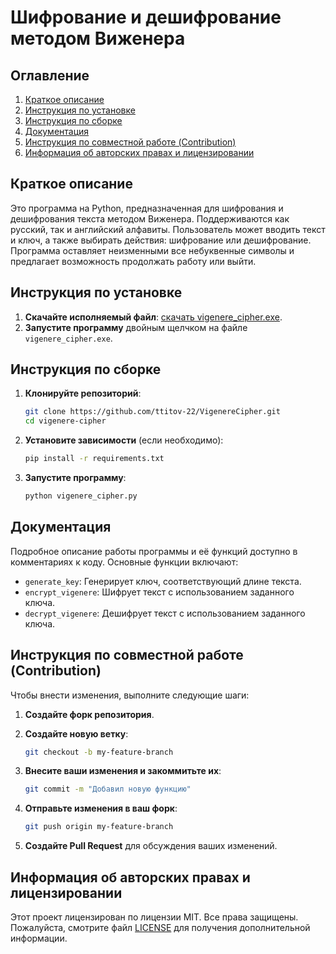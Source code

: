# Шифрование и дешифрование методом Виженера

## Оглавление
1. [Краткое описание](#краткое-описание)
2. [Инструкция по установке](#инструкция-по-установке)
3. [Инструкция по сборке](#инструкция-по-сборке)
4. [Документация](#документация)
5. [Инструкция по совместной работе (Contribution)](#инструкция-по-совместной-работе-contribution)
6. [Информация об авторских правах и лицензировании](#информация-об-авторских-правax-и-лицензировании)

## Краткое описание

Это программа на Python, предназначенная для шифрования и дешифрования текста методом Виженера. Поддерживаются как русский, так и английский алфавиты. Пользователь может вводить текст и ключ, а также выбирать действия: шифрование или дешифрование. Программа оставляет неизменными все небуквенные символы и предлагает возможность продолжать работу или выйти.

## Инструкция по установке

1. **Скачайте исполняемый файл**: [скачать vigenere_cipher.exe](https://github.com/ttitov-22/VigenereCipher/blob/main/releases/vigenere-cipher.exe).
2. **Запустите программу** двойным щелчком на файле `vigenere_cipher.exe`.

## Инструкция по сборке

1. **Клонируйте репозиторий**:
    ```bash
    git clone https://github.com/ttitov-22/VigenereCipher.git
    cd vigenere-cipher
    ```

2. **Установите зависимости** (если необходимо):
    ```bash
    pip install -r requirements.txt
    ```

3. **Запустите программу**:
    ```bash
    python vigenere_cipher.py
    ```

## Документация

Подробное описание работы программы и её функций доступно в комментариях к коду. Основные функции включают:
- `generate_key`: Генерирует ключ, соответствующий длине текста.
- `encrypt_vigenere`: Шифрует текст с использованием заданного ключа.
- `decrypt_vigenere`: Дешифрует текст с использованием заданного ключа.

## Инструкция по совместной работе (Contribution)

Чтобы внести изменения, выполните следующие шаги:

1. **Создайте форк репозитория**.
2. **Создайте новую ветку**:
    ```bash
    git checkout -b my-feature-branch
    ```

3. **Внесите ваши изменения и закоммитьте их**:
    ```bash
    git commit -m "Добавил новую функцию"
    ```

4. **Отправьте изменения в ваш форк**:
    ```bash
    git push origin my-feature-branch
    ```

5. **Создайте Pull Request** для обсуждения ваших изменений.

## Информация об авторских правах и лицензировании

Этот проект лицензирован по лицензии MIT. Все права защищены. Пожалуйста, смотрите файл [LICENSE](LICENSE) для получения дополнительной информации.
